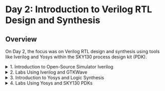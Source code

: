 # Day 2: Introduction to Verilog RTL Design and Synthesis

## Overview
On Day 2, the focus was on Verilog RTL design and synthesis using tools like Iverilog and Yosys within the SKY130 process design kit (PDK).


<details>
    <summary>1. Introduction to Open-Source Simulator Iverilog</summary>

- **Key Concepts**:
  - **Simulator**: A tool used to check the design of RTL (Register Transfer Level). The tool used for this purpose is Iverilog.
  - **Design**: Verilog code or a set of Verilog codes that implement the intended functionality to meet required specifications.
  - **Testbench**: A setup used to apply test vectors to the design to verify its functionality.

- **How It Works**:
  - The simulator checks for changes in input signals.
  - If there is a change in input, the output is evaluated.
  - If no input changes, there is no change in output.

- **Design Structure**:
  - The design may have one or more primary inputs and one or more primary outputs.
  - The testbench does not have primary inputs or outputs.

- **Iverilog-Based Simulation Flow**:
  - Both the design and the testbench are given to Iverilog.
  - Iverilog generates a VCD (Value Change Dump) file, which is then provided to GTKWave for waveform visualization.
</details>

<details>
    <summary>2. Labs Using Iverilog and GTKWave</summary>

- **Steps**:
  1. Load the latch and its testbench into Iverilog, then execute the `a.out` file.
     
     ![Latch Testbench](https://github.com/user-attachments/assets/f5c09d2d-8663-42db-854b-53cda992bac6)

  2. Load the `.vcd` file into GTKWave for waveform visualization.
     
     ![GTKWave Visualization](https://github.com/user-attachments/assets/475d843e-b965-4af9-a84b-c81a4ed22ae8)
</details>

<details>
    <summary>3. Introduction to Yosys and Logic Synthesis</summary>

#### Introduction to Yosys
- **Yosys**: A tool used to convert RTL into a netlist.
  - **Netlist**: Represents the design in terms of cells from the `.lib` (library) file.

    ![Yosys Tool](https://github.com/user-attachments/assets/50f13129-e000-45fc-a638-e76b554b804e)

- **Verification of Synthesis**:
  - The primary inputs and outputs of the synthesized netlist remain the same as in the RTL design, meaning the same testbench can be used.

    ![Netlist Verification](https://github.com/user-attachments/assets/2d289936-912b-4a13-a402-af55b73aeeab)

#### Introduction to Logic Synthesis
1. **RTL Design**: Behavioral representation of the required specification.

   ![RTL Design](https://github.com/user-attachments/assets/8af7b724-9f76-45aa-a56b-21fbd58f2757)

2. **Synthesis**: Conversion of RTL to gate-level, where the design is transformed into gates with interconnections.

3. **Netlist**: The output of the synthesis process, consisting of gates and their interconnections.

   ![Netlist](https://github.com/user-attachments/assets/1d80cc79-2931-4b27-9eae-fd5b9301cdee)

4. **.lib**: A collection of logical modules, including basic logic gates (e.g., AND, OR, NOT). Different flavors of the same gate exist (e.g., slow, medium, fast versions).

5. **Why Different Flavors of Gates?**: Faster cells are used for performance, while slower cells meet hold time constraints.
   ![Fast cells](https://github.com/user-attachments/assets/44928f5d-7fd3-4ecd-9e95-cf905cde974b)
   ![Slow cells](https://github.com/user-attachments/assets/9141d461-acad-4b9b-9467-958ab1a6f605)
7. **Selection of cells.
<img width="1042" alt="Screenshot 2024-10-22 at 9 53 13 AM" src="https://github.com/user-attachments/assets/080568c9-13af-4340-8448-a80009099884">
8. **Synthesis.
<img width="1059" alt="Screenshot 2024-10-22 at 9 54 08 AM" src="https://github.com/user-attachments/assets/97a840ad-cc7b-49de-a7c3-81874f6f25fb">

   
</details>




<details>
    <summary>4. Labs Using Yosys and SKY130 PDKs</summary>

#### Part 1
- **Lab Steps**:
  - Use Iverilog to simulate RTL and generate netlists using Yosys.
  - Visualize waveforms and analyze synthesized designs.
  1. Invoke yosys to start the synthesis tool:  
     `yosys`  
     ![Lab Example 1](https://github.com/user-attachments/assets/00fe4aa1-6fcf-4bff-bfa9-8ae8fb95b36b)
  2. Read liberty files (library cells):  
     `read_liberty -lib ../mylib/lib/sky130_fd_sc_hd__mux__2_1.lib`  
     ![Lab Example 2](https://github.com/user-attachments/assets/a9a6fba4-2481-4b85-a2be-57fc6b63c236)
  3. Check for errors by reading Verilog design:  
     `read_verilog good_mux.v`  
     ![Lab Example 3](https://github.com/user-attachments/assets/16568d51-9d18-4975-9603-0a2e7806b85e)
  4. Run synthesis process on top-level module:  
     `synth -top good_mux`  
     ![Lab Example 4](https://github.com/user-attachments/assets/bb294d66-7aac-4157-9c0c-42fe84e4c5f2)
  5. Perform logic optimization using ABC algorithm:  
     `abc -liberty ../mylib/lib/sky130_fd_sc_hd__mux__2_1.lib`  
     ![Lab Example 5](https://github.com/user-attachments/assets/586268ee-de55-4265-b8ca-1390df63b3c3)
  6. Creating netlist:
     `write_verilog good_mux_netlist.v`
     ![netlist creation](https://github.com/user-attachments/assets/e8478c08-3186-4e17-89b5-73ce7c92eaca)
  7. For Precise netlist:
     `write_verilog -noattr good_mux_netlist.v`
     ![Precise nerlist](https://github.com/user-attachments/assets/26c0f7e3-2a13-4e24-9b85-76b5dbfaba7d)
  8. Explaination of .lib library:
     `!gvim ../mylib/lib/sky130_fd_sc_hd__tt_025C_1v80.lib`
     ![Explanation](https://github.com/user-attachments/assets/fa116f8d-9874-4cf5-a1e0-465c88eb6dc3)
     tt = typical (Process)<br>
     025C = 77 °F (Temperature)<br>
     1v80 = Voltage<br>
     ![lib filename explaination](https://github.com/user-attachments/assets/8e2fac9d-6ef7-4dce-8e20-e829e6c7bbef)



     
</details>
